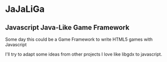 JaJaLiGa
========

Javascript Java-Like Game Framework
------------------------------------

Some day this could be a Game Framework to write HTML5 games with Javascript

I'll try to adapt some ideas from other projects I love like libgdx to javascript.

